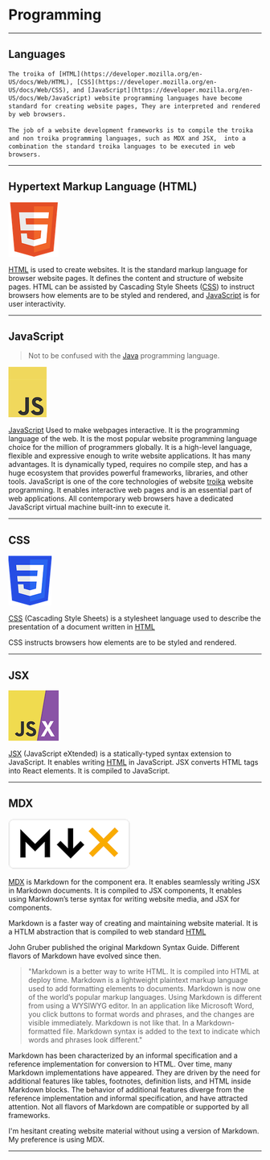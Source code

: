 # Programming

---

## Languages

```admonish info
The troika of [HTML](https://developer.mozilla.org/en-US/docs/Web/HTML), [CSS](https://developer.mozilla.org/en-US/docs/Web/CSS), and [JavaScript](https://developer.mozilla.org/en-US/docs/Web/JavaScript) website programming languages have become standard for creating website pages, They are interpreted and rendered by web browsers.

The job of a website development frameworks is to compile the troika and non troika programming languages, such as MDX and JSX,  into a combination the standard troika languages to be executed in web browsers.
```

---

## Hypertext Markup Language (HTML)

![HTML](HTML5logo.png)

[HTML](https://developer.mozilla.org/en-US/docs/Web/HTML) is used to create websites. It is the standard markup language for browser website pages. It defines the content and structure of website pages. HTML  can be assisted by  Cascading Style Sheets ([CSS](https://developer.mozilla.org/en-US/docs/Web/CSS)) to instruct browsers how elements are to be styled and rendered, and [JavaScript](https://developer.mozilla.org/en-US/docs/Web/JavaScript) is for user interactivity.

---


## JavaScript

>Not to be confused with the [Java](https://www.java.com/en/download/help/whatis_java.html) programming language.

![JavaScript](JavaScript.png)

[JavaScript](https://developer.mozilla.org/en-US/docs/Web/JavaScript) Used to make webpages interactive. It is the programming language of the web. It is the most popular website programming language choice for the million of programmers globally. It is a high-level language, flexible and expressive enough to write website applications. It has many advantages. It is dynamically typed, requires no compile step, and has a huge ecosystem that provides powerful frameworks, libraries, and other tools. JavaScript is one of the core technologies of website [troika](http://localhost:3000/docs/programming#languages) website programming. It enables interactive web pages and is an essential part of web applications. All contemporary web browsers have a dedicated JavaScript virtual machine built-inn to execute it.

---

## CSS


![CSS](CSS3logo.png)

[CSS](https://developer.mozilla.org/en-US/docs/Web/CSS) (Cascading Style Sheets) is a stylesheet language used to describe the presentation of a document written in [HTML](https://developer.mozilla.org/en-US/docs/Web/HTML)

CSS instructs browsers how elements are to be styled and rendered.

---

## JSX

![JSX](jsxlogo.png)

[JSX](https://reactjs.org/docs/introducing-jsx.html#Next.js-focus-wrapper) (JavaScript eXtended) is a statically-typed syntax extension to JavaScript. It enables writing [HTML](https://developer.mozilla.org/en-US/docs/Web/HTML) in JavaScript. JSX converts HTML tags into React elements. It is compiled to JavaScript.

---

## MDX

![MDX](mdxLogo.png)

[MDX](https://mdxjs.com/) is Markdown for the component era. It enables seamlessly writing JSX in Markdown documents. It is compiled to JSX components, It enables using Markdown’s terse syntax for writing website media, and JSX for components.


Markdown is a faster way of creating and maintaining website material. It is a HTLM abstraction that is compiled to web standard [HTML](https://developer.mozilla.org/en-US/docs/Web/HTML)

John Gruber published the original Markdown Syntax Guide. Different flavors of Markdown have evolved since then.

> "Markdown is a better way to write HTML. It is compiled into HTML at deploy time. Markdown is a lightweight plaintext markup language used to add formatting elements to documents. Markdown is now one of the world’s popular markup languages. Using Markdown is different from using a WYSIWYG editor. In an application like Microsoft Word, you click buttons to format words and phrases, and the changes are visible immediately. Markdown is not like that. In a Markdown-formatted file. Markdown syntax is added to the text to indicate which words and phrases look different."

Markdown has been characterized by an informal specification and a reference implementation for conversion to HTML. Over time, many Markdown implementations have appeared. They are driven by the need for additional features like tables, footnotes, definition lists, and HTML inside Markdown blocks. The behavior of additional features diverge from the reference implementation and informal specification, and have attracted attention. Not all flavors of Markdown are compatible or supported by all frameworks.

I'm hesitant creating website material without using a version of Markdown. My preference is using MDX.

---

